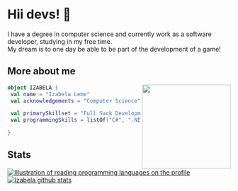 # Hii devs! 🚀

I have a degree in computer science and currently work as a software developer, studying in my free time.<br>
My dream is to one day be able to be part of the development of a game!

## More about me

<img align="right" width="200" height="190" src="https://github.com/izaleme/izaleme/assets/48141487/a141cf7f-81d0-4c2a-9e3e-655248a9b9df" />

```kotlin
object IZABELA {
 val name = "Izabela Leme"
 val acknowledgements = "Computer Science"

 val primarySkillset = "Full Sack Development"
 val programmingSkills = listOf("C#", ".NET", "API", "PHP", "Html", "CSS", "JavaScript")

}
```


## Stats   

<a href="https://github.com/Gurupreet" title="languageMap">
  <img align="center" src="https://github-readme-stats.vercel.app/api/top-langs/?username=izaleme&theme=dracula&hide_langs_below=1" alt="Illustration of reading programming languages on the profile"/>
</a>

<a href="https://github.com/Gurupreet" title="perfilMap">
 <img align="center" src="https://github-readme-stats.vercel.app/api?username=izaleme&show_icons=true&theme=dracula&line_height=27" alt="Izabela github stats"/>
</a>  
